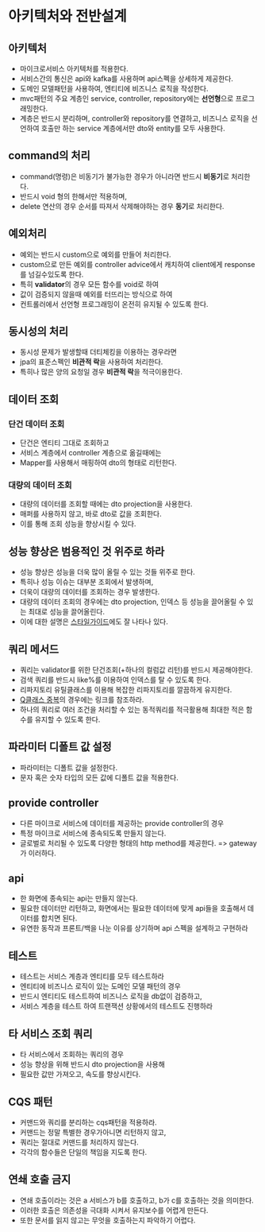 # 아키텍처와 전반설계

## 아키텍처
* 마이크로서비스 아키텍처를 적용한다.
* 서비스간의 통신은 api와 kafka를 사용하며 api스펙을 상세하게 제공한다.
* 도메인 모델패턴을 사용하여, 엔티티에 비즈니스 로직을 작성한다.
* mvc패턴의 주요 계층인 service, controller, repository에는 **선언형**으로 프로그래밍한다.
* 계층은 반드시 분리하며, controller와 repository를 연결하고, 비즈니스 로직을 선언하여 호출만 하는 service 계층에서만 dto와 entity를 모두 사용한다.

## command의 처리
* command(명령)은 비동기가 불가능한 경우가 아니라면 반드시 **비동기**로 처리한다.
* 반드시 void 형의 한해서만 적용하며,
* delete 연산의 경우 순서를 따져서 삭제해야하는 경우 **동기**로 처리한다.

## 예외처리
* 예외는 반드시 custom으로 예외를 만들어 처리한다.
* custom으로 만든 예외를 controller advice에서 캐치하여 client에게 response를 넘길수있도록 한다.
* 특히 **validator**의 경우 모든 함수를 void로 하여
* 값이 검증되지 않을때 예외를 터뜨리는 방식으로 하여
* 컨트롤러에서 선언형 프로그래밍이 온전히 유지될 수 있도록 한다.

## 동시성의 처리
* 동시성 문제가 발생할때 더티체킹을 이용하는 경우라면
* jpa의 표준스펙인 **비관적 락**을 사용하여 처리한다.
* 특히나 많은 양의 요청일 경우 **비관적 락**을 적극이용한다.

## 데이터 조회
### 단건 데이터 조회
* 단건은 엔티티 그대로 조회하고
* 서비스 계층에서 controller 계층으로 옮길때에는
* Mapper를 사용해서 매핑하여 dto의 형태로 리턴한다.
### 대량의 데이터 조회
* 대량의 데이터를 조회할 때에는 dto projection을 사용한다.
* 매퍼를 사용하지 않고, 바로 dto로 값을 조회한다.
* 이를 통해 조회 성능을 향상시킬 수 있다.

## 성능 향상은 범용적인 것 위주로 하라
* 성능 향상은 성능을 더욱 많이 올릴 수 있는 것들 위주로 한다.
* 특히나 성능 이슈는 대부분 조회에서 발생하며,
* 더욱이 대량의 데이터를 조회하는 경우 발생한다.
* 대량의 데이터 조회의 경우에는 dto projection, 인덱스 등 성능을 끌어올릴 수 있는 최대로 성능을 끌어올린다.
* 이에 대한 설명은 [스타일가이드](https://github.com/liveforone/study/blob/main/%5B%EB%82%98%EB%A7%8C%EC%9D%98%20%EC%8A%A4%ED%83%80%EC%9D%BC%20%EA%B0%80%EC%9D%B4%EB%93%9C%5D/r.%20%EC%84%B1%EB%8A%A5%ED%96%A5%EC%83%81%EC%9D%80%20%EB%B2%94%EC%9A%A9%EC%A0%81%EC%9D%B8%EA%B2%83%20%EC%9C%84%EC%A3%BC%EB%A1%9C.md)에도 잘 나타나 있다.

## 쿼리 메서드
* 쿼리는 validator를 위한 단건조회(+하나의 컬럼값 리턴)를 반드시 제공해야한다.
* 검색 쿼리를 반드시 like%를 이용하여 인덱스를 탈 수 있도록 한다.
* 리파지토리 유틸클래스를 이용해 복잡한 리파지토리를 깔끔하게 유지한다.
* [Q클래스 중복](https://github.com/liveforone/middle/blob/master/Documents/REPO_UTIL_DUPLICATE_QCLASS.md)의 경우에는 링크를 참조하라.
* 하나의 쿼리로 여러 조건을 처리할 수 있는 동적쿼리를 적극활용해 최대한 적은 함수를 유지할 수 있도록 한다.

## 파라미터 디폴트 값 설정
* 파라미터는 디폴트 값을 설정한다.
* 문자 혹은 숫자 타입의 모든 값에 디폴트 값을 적용한다.

## provide controller
* 다른 마이크로 서비스에 데이터를 제공하는 provide controller의 경우
* 특정 마이크로 서비스에 종속되도록 만들지 않는다.
* 글로벌로 처리될 수 있도록 다양한 형태의 http method를 제공한다. => gateway가 이러하다.

## api
* 한 화면에 종속되는 api는 만들지 않는다.
* 필요한 데이터만 리턴하고, 화면에서는 필요한 데이터에 맞게 api들을 호출해서 데이터를 합치면 된다.
* 유연한 동작과 프론트/백을 나눈 이유를 상기하며 api 스펙을 설계하고 구현하라

## 테스트
* 테스트는 서비스 계층과 엔티티를 모두 테스트하라
* 엔티티에 비즈니스 로직이 있는 도메인 모델 패턴의 경우
* 반드시 엔티티도 테스트하여 비즈니스 로직을 db없이 검증하고,
* 서비스 계층을 테스트 하여 트랜잭션 상황에서의 테스트도 진행하라

## 타 서비스 조회 쿼리
* 타 서비스에서 조회하는 쿼리의 경우
* 성능 향상을 위해 반드시 dto projection을 사용해
* 필요한 값만 가져오고, 속도를 향상시킨다.

## CQS 패턴
* 커맨드와 쿼리를 분리하는 cqs패턴을 적용하라.
* 커맨드는 정말 특별한 경우가아니면 리턴하지 않고,
* 쿼리는 절대로 커맨드를 처리하지 않는다.
* 각각의 함수들은 단일의 책임을 지도록 한다.

## 연쇄 호출 금지
* 연쇄 호출이라는 것은 a 서비스가 b를 호출하고, b가 c를 호출하는 것을 의미한다.
* 이러한 호출은 의존성을 극대화 시켜서 유지보수를 어렵게 만든다.
* 또한 문서를 읽지 않고는 무엇을 호출하는지 파악하기 어렵다.